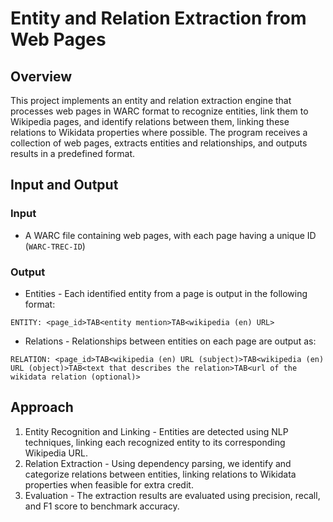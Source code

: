 # Entity and Relation Extraction from Web Pages

## Overview
This project implements an entity and relation extraction engine that processes web pages in WARC format to recognize entities, link them to Wikipedia pages, and identify relations between them, linking these relations to Wikidata properties where possible. The program receives a collection of web pages, extracts entities and relationships, and outputs results in a predefined format.

## Input and Output
### Input
- A WARC file containing web pages, with each page having a unique ID (`WARC-TREC-ID`)

### Output
- Entities - Each identified entity from a page is output in the following format:

`ENTITY: <page_id>TAB<entity mention>TAB<wikipedia (en) URL>`

- Relations - Relationships between entities on each page are output as:

`RELATION: <page_id>TAB<wikipedia (en) URL (subject)>TAB<wikipedia (en) URL (object)>TAB<text that describes the relation>TAB<url of the wikidata relation (optional)>`

## Approach
1. Entity Recognition and Linking - Entities are detected using NLP techniques, linking each recognized entity to its corresponding Wikipedia URL.
2. Relation Extraction - Using dependency parsing, we identify and categorize relations between entities, linking relations to Wikidata properties when feasible for extra credit.
3. Evaluation - The extraction results are evaluated using precision, recall, and F1 score to benchmark accuracy.
